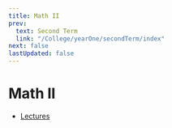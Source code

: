 ```yaml
---
title: Math II
prev:
  text: Second Term
  link: "/College/yearOne/secondTerm/index"
next: false
lastUpdated: false
---
```


# Math II

- [Lectures](Lectures/index.md)
